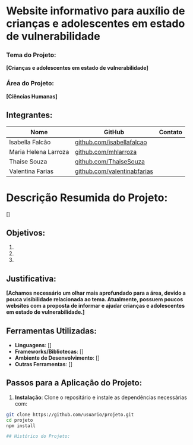 # Website informativo para auxílio de crianças e adolescentes em estado de vulnerabilidade

### Tema do Projeto:
**[Crianças e adolescentes em estado de vulnerabilidade]**

### Área do Projeto:
**[Ciências Humanas]**

## Integrantes:

| Nome                 | GitHub                                                            | Contato             |
|----------------------|-------------------------------------------------------------------|---------------------|
| Isabella Falcão      |[github.com/isabellafalcao](https://github.com/isabellafalcao)     |                     |
| Maria Helena Larroza |[github.com/mhlarroza](https://github.com/mhlarroza)               |                     |
| Thaise Souza         |[github.com/ThaiseSouza](https://github.com/ThaiseSouza)           |                     |
| Valentina Farias     |[github.com/valentinabfarias](https://github.com/valentinabfarias) |                     |

# Descrição Resumida do Projeto:
[]

## Objetivos:
1.
2.
3.

## Justificativa:
**[Achamos necessário um olhar mais aprofundado para a área, devido a pouca visibilidade relacionada ao tema. Atualmente, possuem poucos websites com a proposta de informar e ajudar crianças e adolescentes em estado de vulnerabilidade.]**

## Ferramentas Utilizadas:

- **Linguagens**: []
- **Frameworks/Bibliotecas**: []
- **Ambiente de Desenvolvimento**: []
- **Outras Ferramentas**: []

## Passos para a Aplicação do Projeto:
1. **Instalação**: Clone o repositário e instale as dependências necessárias com:
```bash
git clone https://github.com/usuario/projeto.git
cd projeto
npm install

## Histórico do Projeto:

